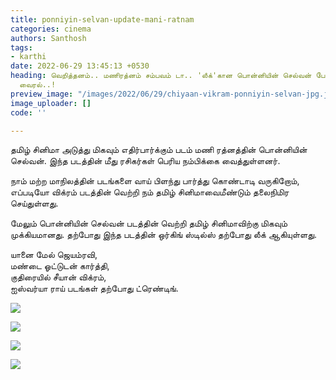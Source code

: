 ```yaml
---
title: ponniyin-selvan-update-mani-ratnam
categories: cinema
authors: Santhosh
tags:
- karthi
date: 2022-06-29 13:45:13 +0530
heading: வெறித்தனம்.. மணிரத்னம் சம்பவம் டா.. 'லீக்'கான பொன்னியின் செல்வன் போட்டோஸ்
  வைரல்..!
preview_image: "/images/2022/06/29/chiyaan-vikram-ponniyin-selvan-jpg.jpeg"
image_uploader: []
code: ''

---
```


தமிழ் சினிமா அடுத்து மிகவும் எதிர்பார்க்கும் படம் மணி ரத்னத்தின் பொன்னியின் செல்வன். இந்த படத்தின் மீது ரசிகர்கள் பெரிய நம்பிக்கை வைத்துள்ளனர்.

நாம் மற்ற மாநிலத்தின் படங்களை வாய் பிளந்து பார்த்து கொண்டாடி வருகிறோம், எப்படியோ விக்ரம் படத்தின் வெற்றி நம் தமிழ் சினிமாவைமீண்டும் தலைநிமிர செய்துள்ளது.

மேலும் பொன்னியின் செல்வன் படத்தின் வெற்றி தமிழ் சினிமாவிற்கு மிகவும் முக்கியமானது. தற்போது இந்த படத்தின் ஒர்கிங் ஸ்டில்ஸ் தற்போது லீக் ஆகியுள்ளது.

யானை மேல் ஜெயம்ரவி,  
மண்டை ஓட்டுடன் கார்த்தி,  
குதிரையில் சீயான் விக்ரம்,  
ஐஸ்வர்யா ராய் படங்கள் தற்போது ட்ரெண்டிங்.

![](/images/2022/06/29/karthi-ponniyin-selvan-jpg.jpeg)

![](/images/2022/06/29/karthi-ponniyin-selvan-1-jpg.jpeg)

![](/images/2022/06/29/karthi-ponniyin-selvan-2-jpg.jpeg)

![](/images/2022/06/29/karthi-ponniyin-selvan-3-jpg.jpeg)
